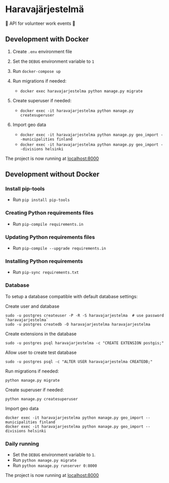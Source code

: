 # Haravajärjestelmä

:fallen_leaf: API for volunteer work events :fallen_leaf:

## Development with Docker

1. Create `.env` environment file

2. Set the `DEBUG` environment variable to `1`

3. Run `docker-compose up`

4. Run migrations if needed: 
    * `docker exec haravajarjestelma python manage.py migrate`

5. Create superuser if needed: 
    * `docker exec -it haravajarjestelma python manage.py createsuperuser`

6. Import geo data
    * `docker exec -it haravajarjestelma python manage.py geo_import --municipalities finland`
    * `docker exec -it haravajarjestelma python manage.py geo_import --divisions helsinki`

The project is now running at [localhost:8000](http://localhost:8000)

## Development without Docker

### Install pip-tools

* Run `pip install pip-tools`

### Creating Python requirements files

* Run `pip-compile requirements.in`

### Updating Python requirements files

* Run `pip-compile --upgrade requirements.in`

### Installing Python requirements

* Run `pip-sync requirements.txt`

### Database

To setup a database compatible with default database settings:

Create user and database

    sudo -u postgres createuser -P -R -S haravajarjestelma  # use password `haravajarjestelma`
    sudo -u postgres createdb -O haravajarjestelma haravajarjestelma
    
Create extensions in the database
    
    sudo -u postgres psql haravajarjestelma -c "CREATE EXTENSION postgis;"

Allow user to create test database

    sudo -u postgres psql -c "ALTER USER haravajarjestelma CREATEDB;"

Run migrations if needed:

    python manage.py migrate

Create superuser if needed:

    python manage.py createsuperuser

Import geo data

    docker exec -it haravajarjestelma python manage.py geo_import --municipalities finland
    docker exec -it haravajarjestelma python manage.py geo_import --divisions helsinki

### Daily running

* Set the `DEBUG` environment variable to `1`.
* Run `python manage.py migrate`
* Run `python manage.py runserver 0:8000`

The project is now running at [localhost:8000](http://localhost:8000)
